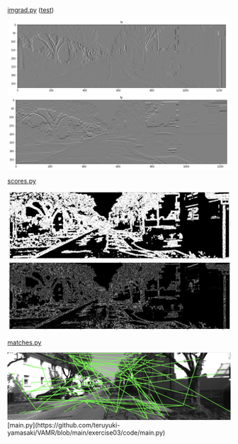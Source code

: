 # 

[imgrad.py](https://github.com/teruyuki-yamasaki/VAMR/blob/main/exercise03/code/imgrad.py)
([test](https://github.com/teruyuki-yamasaki/VAMR/blob/main/exercise03/code/test_imgrad.py))

<img src="https://github.com/teruyuki-yamasaki/VAMR/blob/main/exercise03/results/imgrad_Ix.png"/>
<img src="https://github.com/teruyuki-yamasaki/VAMR/blob/main/exercise03/results/imgrad_Iy.png"/>

[scores.py](https://github.com/teruyuki-yamasaki/VAMR/blob/main/exercise03/code/constructStructureTensor.py)

<img src="https://github.com/teruyuki-yamasaki/VAMR/blob/main/exercise03/results/shitomashi.png"/>
<img src="https://github.com/teruyuki-yamasaki/VAMR/blob/main/exercise03/results/harris.png"/>

[matches.py](https://github.com/teruyuki-yamasaki/VAMR/blob/main/exercise03/code/matches.py)

<img src="https://github.com/teruyuki-yamasaki/VAMR/blob/main/exercise03/results/matches.png"/>
[main.py](https://github.com/teruyuki-yamasaki/VAMR/blob/main/exercise03/code/main.py)
